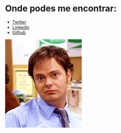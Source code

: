 # Onde podes me encontrar:
- [Twitter](https://twitter.com/danielmelar)
- [Linkedin](https://linkedin.com/in/danielmeloaguilar)
- [Github](https://github.com/danielmelar)

<img src="assets/dwight.gif" alt="gengar" />